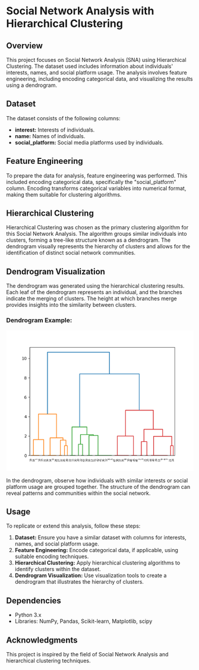 # Social Network Analysis with Hierarchical Clustering

## Overview

This project focuses on Social Network Analysis (SNA) using Hierarchical Clustering. The dataset used includes information about individuals' interests, names, and social platform usage. The analysis involves feature engineering, including encoding categorical data, and visualizing the results using a dendrogram.

## Dataset

The dataset consists of the following columns:

- **interest:** Interests of individuals.
- **name:** Names of individuals.
- **social_platform:** Social media platforms used by individuals.

## Feature Engineering

To prepare the data for analysis, feature engineering was performed. This included encoding categorical data, specifically the "social_platform" column. Encoding transforms categorical variables into numerical format, making them suitable for clustering algorithms.

## Hierarchical Clustering

Hierarchical Clustering was chosen as the primary clustering algorithm for this Social Network Analysis. The algorithm groups similar individuals into clusters, forming a tree-like structure known as a dendrogram. The dendrogram visually represents the hierarchy of clusters and allows for the identification of distinct social network communities.

## Dendrogram Visualization

The dendrogram was generated using the hierarchical clustering results. Each leaf of the dendrogram represents an individual, and the branches indicate the merging of clusters. The height at which branches merge provides insights into the similarity between clusters.

### Dendrogram Example:

![Dendrogram](/dendrogram-test.png)

In the dendrogram, observe how individuals with similar interests or social platform usage are grouped together. The structure of the dendrogram can reveal patterns and communities within the social network.

## Usage

To replicate or extend this analysis, follow these steps:

1. **Dataset:** Ensure you have a similar dataset with columns for interests, names, and social platform usage.
2. **Feature Engineering:** Encode categorical data, if applicable, using suitable encoding techniques.
3. **Hierarchical Clustering:** Apply hierarchical clustering algorithms to identify clusters within the dataset.
4. **Dendrogram Visualization:** Use visualization tools to create a dendrogram that illustrates the hierarchy of clusters.

## Dependencies

- Python 3.x
- Libraries: NumPy, Pandas, Scikit-learn, Matplotlib, scipy

## Acknowledgments

This project is inspired by the field of Social Network Analysis and hierarchical clustering techniques.
